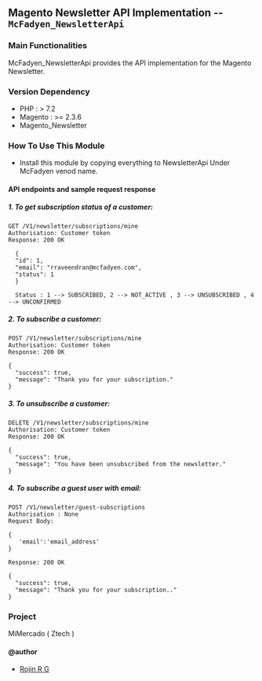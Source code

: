 ## Magento Newsletter API Implementation -- `McFadyen_NewsletterApi`

### Main Functionalities

McFadyen_NewsletterApi provides the API implementation for the Magento Newsletter.

### Version Dependency

* PHP : > 7.2
* Magento : >= 2.3.6
* Magento_Newsletter

### How To Use This Module
 * Install this module by copying everything to NewsletterApi Under McFadyen venod name.

#### API endpoints and sample request response

##### 1. To get subscription status of a customer:

  `GET /V1/newsletter/subscriptions/mine`  
  `Authorisation: Customer token`  
  `Response: 200 OK`  
  
  ``` 
    {
    "id": 1,
    "email": "rraveendran@mcfadyen.com",
    "status": 1
    }
  ```
    
  ```
    Status : 1 --> SUBSCRIBED, 2 --> NOT_ACTIVE , 3 --> UNSUBSCRIBED , 4 --> UNCONFIRMED 
  ```
##### 2. To subscribe a customer:

`POST /V1/newsletter/subscriptions/mine`  
`Authorisation: Customer token`  
`Response: 200 OK`  

  ```
  {
    "success": true,
    "message": "Thank you for your subscription."
  }
  ```

##### 3. To unsubscribe a customer:

`DELETE /V1/newsletter/subscriptions/mine`  
`Authorisation: Customer token`  
`Response: 200 OK`  

  ```
  {
    "success": true,  
    "message": "You have been unsubscribed from the newsletter."
  }
  ```

##### 4. To subscribe a guest user with email:

`POST /V1/newsletter/guest-subscriptions`  
`Authorisation : None`  
`Request Body:`  

 ```
 {
    'email':'email_address'
 }
  ```  
`Response: 200 OK`  

  ```
  {
    "success": true,
    "message": "Thank you for your subscription.."
  }
  ```


### Project
MiMercado ( Ztech )

#### @author
* [Rojin R G](mailto:rrojin@mcfadyen.com?subject=Newsletter)
